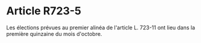 # Article R723-5

Les élections prévues au premier alinéa de l'article L. 723-11 ont lieu dans la première quinzaine du mois d'octobre.
